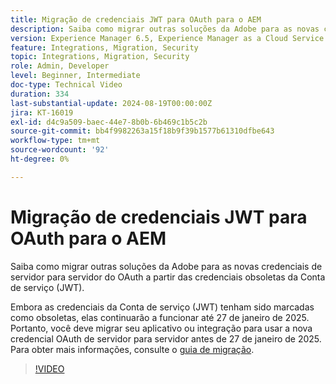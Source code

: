 ```yaml
---
title: Migração de credenciais JWT para OAuth para o AEM
description: Saiba como migrar outras soluções da Adobe para as novas credenciais de servidor para servidor do OAuth.
version: Experience Manager 6.5, Experience Manager as a Cloud Service
feature: Integrations, Migration, Security
topic: Integrations, Migration, Security
role: Admin, Developer
level: Beginner, Intermediate
doc-type: Technical Video
duration: 334
last-substantial-update: 2024-08-19T00:00:00Z
jira: KT-16019
exl-id: d4c9a509-baec-44e7-8b0b-6b469c1b5c2b
source-git-commit: bb4f9982263a15f18b9f39b1577b61310dfbe643
workflow-type: tm+mt
source-wordcount: '92'
ht-degree: 0%

---
```


# Migração de credenciais JWT para OAuth para o AEM

Saiba como migrar outras soluções da Adobe para as novas credenciais de servidor para servidor do OAuth a partir das credenciais obsoletas da Conta de serviço (JWT).

Embora as credenciais da Conta de serviço (JWT) tenham sido marcadas como obsoletas, elas continuarão a funcionar até 27 de janeiro de 2025. Portanto, você deve migrar seu aplicativo ou integração para usar a nova credencial OAuth de servidor para servidor antes de 27 de janeiro de 2025. Para obter mais informações, consulte o [guia de migração](https://developer.adobe.com/developer-console/docs/guides/authentication/ServerToServerAuthentication/migration).


>[!VIDEO](https://video.tv.adobe.com/v/3432960/?learn=on)
